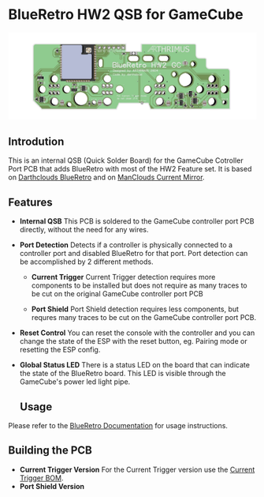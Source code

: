 # BlueRetro HW2 QSB for GameCube
![](./doc/BRHW2GC.jpg)

## Introdution

This is an internal QSB (Quick Solder Board) for the GameCube Cotroller Port PCB that adds BlueRetro with most of the HW2 Feature set. It is based on [Darthclouds BlueRetro](https://github.com/darthcloud/BlueRetro) and on [ManClouds Current Mirror](https://github.com/ManCloud/CurrentTrigger).

## Features

- **Internal QSB**
This PCB is soldered to the GameCube controller port PCB directly, without the need for any wires.

- **Port Detection**
  Detects if a controller is physically connected to a controller port and disabled BlueRetro for that port. Port detection can be accomplished by 2 different methods.
  - **Current Trigger**
    Current Trigger detection requires more components to be installed but does not require as many traces to be cut on the original GameCube controller port PCB

  - **Port Shield**
    Port Shield detection requires less components, but requres many traces to be cut on the GameCube controller port PCB.

- **Reset Control**
    You can reset the console with the controller and you can change the state of the ESP with the reset button, eg. Pairing mode or resetting the ESP config.
- **Global Status LED**
  There is a status LED on the board that can indicate the state of the BlueRetro board. This LED is visible through the GameCube's power led light pipe.

  ## Usage
Please refer to the [BlueRetro Documentation](https://github.com/darthcloud/BlueRetro/wiki) for usage instructions.

## Building the PCB

- **Current Trigger Version**
  For the Current Trigger version use the [Current Trigger BOM](https://github.com/Arthrimus/BlueRetro-HW2-GameCube/blob/main/PCB/GC%20BlueRetro%20BOM%20(Current%20Trigger).xlsx). 
- **Port Shield Version**
